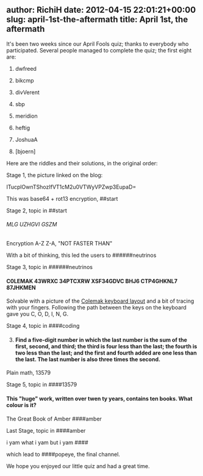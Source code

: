 author: RichiH
date: 2012-04-15 22:01:21+00:00
slug: april-1st-the-aftermath
title: April 1st, the aftermath
---
It's been two weeks since our April Fools quiz; thanks to everybody who participated. Several people managed to complete the quiz; the first eight are:




	
  1. dwfreed

	
  2. bikcmp

	
  3. divVerent

	
  4. sbp

	
  5. meridion

	
  6. heftig

	
  7. JoshuaA

	
  8. [bjoern]



Here are the riddles and their solutions, in the original order: 


Stage 1, the picture linked on the blog: 

ITucplOwnTShozIfVT1cM2u0VTWyVPZwp3EupaD=


This was base64 + rot13 encryption, 
##start



Stage 2, topic in ##start 
 
###### MLG UZHGVI GSZM 


Encryption A-Z Z-A, 
"NOT FASTER THAN"


With a bit of thinking, this led the users to ######neutrinos


Stage 3, topic in  ######neutrinos

#### C0LEMAK 43WRXC 34PTCXRW XSF34GDVC BHJ6 CTP4GHKNL7 87JHKMEN 


Solvable with a picture of the [Colemak keyboard layout](http://colemak.com/wiki/images/8/80/Colemak_layout_2.png) and a bit of tracing with your fingers. Following the path between the keys on the keyboard gave you C, O, D, I, N, G. 



Stage 4, topic in ####coding 

3. #### Find a five-digit number in which the last number is the sum of the first, second, and third; the third is four less than the last; the fourth is two less than the last; and the first and fourth added are one less than the last. The last number is also three times the second.


Plain math, 13579



Stage 5, topic in ####13579 

#### This "huge" work, written over twen ty years, contains ten books. What colour is it?


The Great Book of Amber
####amber


Last Stage, topic in ####amber

i yam what i yam but i yam ####

which lead to ####popeye, the final channel. 


We hope you enjoyed our little quiz and had a great time.
